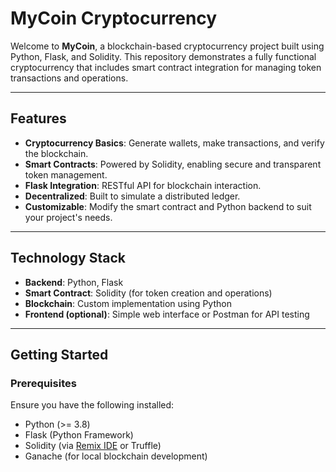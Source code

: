 # MyCoin Cryptocurrency

Welcome to **MyCoin**, a blockchain-based cryptocurrency project built using Python, Flask, and Solidity. This repository demonstrates a fully functional cryptocurrency that includes smart contract integration for managing token transactions and operations.

---

## Features

- **Cryptocurrency Basics**: Generate wallets, make transactions, and verify the blockchain.
- **Smart Contracts**: Powered by Solidity, enabling secure and transparent token management.
- **Flask Integration**: RESTful API for blockchain interaction.
- **Decentralized**: Built to simulate a distributed ledger.
- **Customizable**: Modify the smart contract and Python backend to suit your project's needs.

---

## Technology Stack

- **Backend**: Python, Flask
- **Smart Contract**: Solidity (for token creation and operations)
- **Blockchain**: Custom implementation using Python
- **Frontend (optional)**: Simple web interface or Postman for API testing

---

## Getting Started

### Prerequisites
Ensure you have the following installed:
- Python (>= 3.8)
- Flask (Python Framework)
- Solidity (via [Remix IDE](https://remix.ethereum.org) or Truffle)
- Ganache (for local blockchain development)